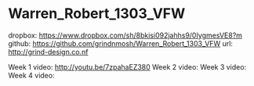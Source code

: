 Warren_Robert_1303_VFW
======================

<!-- Robert Warren
Term 1303
Visual Frame Works
I Owe, I Owe * Bill List
https://github.com/grindnmosh/Warren_Robert_1303_VFW
--->

dropbox: https://www.dropbox.com/sh/8bkisi092jahhs9/0IygmesVE8?m
github: https://github.com/grindnmosh/Warren_Robert_1303_VFW
url: http://grind-design.co.nf

Week 1 video: http://youtu.be/7zpahaEZ380
Week 2 video:
Week 3 video:
Week 4 video: